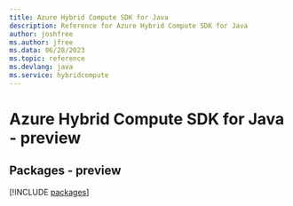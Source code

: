 ```yaml
---
title: Azure Hybrid Compute SDK for Java
description: Reference for Azure Hybrid Compute SDK for Java
author: joshfree
ms.author: jfree
ms.data: 06/28/2023
ms.topic: reference
ms.devlang: java
ms.service: hybridcompute
---
```

# Azure Hybrid Compute SDK for Java - preview
## Packages - preview
[!INCLUDE [packages](hybrid-compute-index.md)]